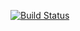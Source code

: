 [![Build Status](https://travis-ci.org/iduhmoose/CSE110Lab.svg?branch=master)](https://travis-ci.org/iduhmoose/CSE110Lab)
